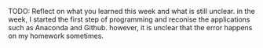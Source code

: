 TODO: Reflect on what you learned this week and what is still unclear.
in the week, I started the first step of programming and reconise the applications such as Anaconda and Github. however, it is unclear that the error happens on my homework sometimes.